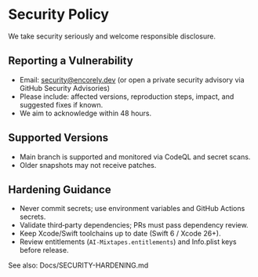# Security Policy

We take security seriously and welcome responsible disclosure.

## Reporting a Vulnerability
- Email: security@encorely.dev (or open a private security advisory via GitHub Security Advisories)
- Please include: affected versions, reproduction steps, impact, and suggested fixes if known.
- We aim to acknowledge within 48 hours.

## Supported Versions
- Main branch is supported and monitored via CodeQL and secret scans.
- Older snapshots may not receive patches.

## Hardening Guidance
- Never commit secrets; use environment variables and GitHub Actions secrets.
- Validate third‑party dependencies; PRs must pass dependency review.
- Keep Xcode/Swift toolchains up to date (Swift 6 / Xcode 26+).
- Review entitlements (`AI-Mixtapes.entitlements`) and Info.plist keys before release.

See also: Docs/SECURITY-HARDENING.md

